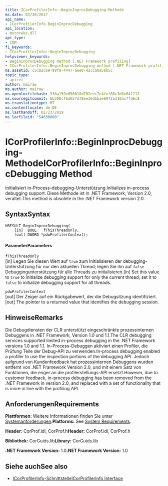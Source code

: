```yaml
---
title: ICorProfilerInfo::BeginInprocDebugging-Methode
ms.date: 03/30/2017
api_name:
- ICorProfilerInfo.BeginInprocDebugging
api_location:
- mscorwks.dll
api_type:
- COM
f1_keywords:
- ICorProfilerInfo::BeginInprocDebugging
helpviewer_keywords:
- BeginInprocDebugging method [.NET Framework profiling]
- ICorProfilerInfo::BeginInprocDebugging method [.NET Framework profiling]
ms.assetid: c5c82c69-99f8-4447-aee0-42cca0a5eb5c
topic_type:
- apiref
author: mairaw
ms.author: mairaw
ms.openlocfilehash: 330a159e056018d702eec7e4fef80c3d8e041212
ms.sourcegitcommit: 6b308cf6d627d78ee36dbbae8972a310ac7fd6c8
ms.translationtype: MT
ms.contentlocale: de-DE
ms.lasthandoff: 01/23/2019
ms.locfileid: "54630800"
---
```

# <a name="icorprofilerinfobegininprocdebugging-method"></a><span data-ttu-id="ae7e8-102">ICorProfilerInfo::BeginInprocDebugging-Methode</span><span class="sxs-lookup"><span data-stu-id="ae7e8-102">ICorProfilerInfo::BeginInprocDebugging Method</span></span>
<span data-ttu-id="ae7e8-103">Initialisiert in-Process-debugging-Unterstützung.</span><span class="sxs-lookup"><span data-stu-id="ae7e8-103">Initializes in-process debugging support.</span></span> <span data-ttu-id="ae7e8-104">Diese Methode ist in .NET Framework, Version 2.0, veraltet.</span><span class="sxs-lookup"><span data-stu-id="ae7e8-104">This method is obsolete in the .NET Framework version 2.0.</span></span>  
  
## <a name="syntax"></a><span data-ttu-id="ae7e8-105">Syntax</span><span class="sxs-lookup"><span data-stu-id="ae7e8-105">Syntax</span></span>  
  
```  
HRESULT BeginInprocDebugging(  
    [in]  BOOL   fThisThreadOnly,  
    [out] DWORD *pdwProfilerContext);  
```  
  
#### <a name="parameters"></a><span data-ttu-id="ae7e8-106">Parameter</span><span class="sxs-lookup"><span data-stu-id="ae7e8-106">Parameters</span></span>  
 `fThisThreadOnly`  
 <span data-ttu-id="ae7e8-107">[in] Legen Sie diesen Wert auf `true` zum Initialisieren der debugging-Unterstützung für nur den aktuellen Thread; legen Sie ihn auf `false` Debuggingunterstützung für alle Threads zu initialisieren.</span><span class="sxs-lookup"><span data-stu-id="ae7e8-107">[in] Set this value to `true` to initialize debugging support for only the current thread; set it to `false` to initialize debugging support for all threads.</span></span>  
  
 `pdwProfilerContext`  
 <span data-ttu-id="ae7e8-108">[out] Der Zeiger auf ein Rückgabewert, der die Debugsitzung identifiziert.</span><span class="sxs-lookup"><span data-stu-id="ae7e8-108">[out] The pointer to a returned value that identifies the debugging session.</span></span>  
  
## <a name="remarks"></a><span data-ttu-id="ae7e8-109">Hinweise</span><span class="sxs-lookup"><span data-stu-id="ae7e8-109">Remarks</span></span>  
 <span data-ttu-id="ae7e8-110">Die Debugdiensten der CLR unterstützt eingeschränkte prozessinternen Debuggens in .NET Framework, Version 1.0 und 1.1.</span><span class="sxs-lookup"><span data-stu-id="ae7e8-110">The CLR debugging services supported limited in-process debugging in the .NET Framework versions 1.0 and 1.1.</span></span> <span data-ttu-id="ae7e8-111">In-Process-Debuggen aktiviert einen Profiler, die Prüfung Teile der Debug-API zu verwenden.</span><span class="sxs-lookup"><span data-stu-id="ae7e8-111">In-process debugging enabled a profiler to use the inspection portions of the debugging API.</span></span> <span data-ttu-id="ae7e8-112">Jedoch aufgrund von Kundenfeedback hat prozessinternen Debuggens wurden entfernt von .NET Framework Version 2.0, und mit einem Satz von Funktionen, die enger an die profilerstellungs-API ersetzt.</span><span class="sxs-lookup"><span data-stu-id="ae7e8-112">However, due to customer feedback, in-process debugging has been removed from the .NET Framework in version 2.0, and replaced with a set of functionality that is more in line with the profiling API.</span></span>  
  
## <a name="requirements"></a><span data-ttu-id="ae7e8-113">Anforderungen</span><span class="sxs-lookup"><span data-stu-id="ae7e8-113">Requirements</span></span>  
 <span data-ttu-id="ae7e8-114">**Plattformen:** Weitere Informationen finden Sie unter [Systemanforderungen](../../../../docs/framework/get-started/system-requirements.md).</span><span class="sxs-lookup"><span data-stu-id="ae7e8-114">**Platforms:** See [System Requirements](../../../../docs/framework/get-started/system-requirements.md).</span></span>  
  
 <span data-ttu-id="ae7e8-115">**Header:** CorProf.idl, CorProf.h</span><span class="sxs-lookup"><span data-stu-id="ae7e8-115">**Header:** CorProf.idl, CorProf.h</span></span>  
  
 <span data-ttu-id="ae7e8-116">**Bibliothek:** CorGuids.lib</span><span class="sxs-lookup"><span data-stu-id="ae7e8-116">**Library:** CorGuids.lib</span></span>  
  
 <span data-ttu-id="ae7e8-117">**.NET Framework Version:** 1.0</span><span class="sxs-lookup"><span data-stu-id="ae7e8-117">**.NET Framework Version:** 1.0</span></span>  
  
## <a name="see-also"></a><span data-ttu-id="ae7e8-118">Siehe auch</span><span class="sxs-lookup"><span data-stu-id="ae7e8-118">See also</span></span>
- [<span data-ttu-id="ae7e8-119">ICorProfilerInfo-Schnittstelle</span><span class="sxs-lookup"><span data-stu-id="ae7e8-119">ICorProfilerInfo Interface</span></span>](../../../../docs/framework/unmanaged-api/profiling/icorprofilerinfo-interface.md)
